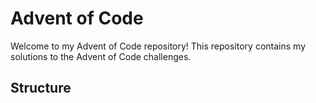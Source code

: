 # Advent of Code

Welcome to my Advent of Code repository! This repository contains my solutions to the Advent of Code challenges.

## Structure
